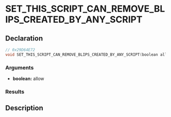 # SET_THIS_SCRIPT_CAN_REMOVE_BLIPS_CREATED_BY_ANY_SCRIPT

## Declaration
```cpp
// 0x29D64E72
void SET_THIS_SCRIPT_CAN_REMOVE_BLIPS_CREATED_BY_ANY_SCRIPT(boolean allow);
```

### Arguments
- **boolean:** allow

### Results

## Description
